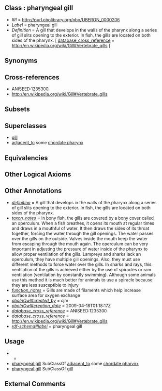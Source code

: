
## Class : pharyngeal gill

 * *IRI* = http://purl.obolibrary.org/obo/UBERON_0000206
 * *Label* = pharyngeal gill
 * *Definition* = A gill that develops in the walls of the pharynx along a series of gill slits opening to the exterior. In fish, the gills are located on both sides of the pharynx. [ [database_cross_reference](../../ef/oboInOwl#hasDbXref.md) = http://en.wikipedia.org/wiki/Gill#Vertebrate_gills ]

## Synonyms


## Cross-references

 * ANISEED:1235300
 * http://en.wikipedia.org/wiki/Gill#Vertebrate_gills

## Subsets


## Superclasses

 * [gill](../../UBERON/35/UBERON_0002535.md)
 * [adjacent_to](../../RO/20/RO_0002220.md) some [chordate pharynx](../../UBERON/42/UBERON_0001042.md)

## Equivalencies


## Other Logical Axioms


## Other Annotations

 * *[definition](../../IAO/15/IAO_0000115.md)* = A gill that develops in the walls of the pharynx along a series of gill slits opening to the exterior. In fish, the gills are located on both sides of the pharynx.
 * *[taxon_notes](../../UBPROP/08/UBPROP_0000008.md)* = In bony fish, the gills are covered by a bony cover called an operculum. When a fish breathes, it opens its mouth at regular times and draws in a mouthful of water. It then draws the sides of its throat together, forcing the water through the gill openings. The water passes over the gills on the outside. Valves inside the mouth keep the water from escaping through the mouth again. The operculum can be very important in adjusting the pressure of water inside of the pharynx to allow proper ventilation of the gills. Lampreys and sharks lack an operculum, they have multiple gill openings. Also, they must use different methods to force water over the gills. In sharks and rays, this ventilation of the gills is achieved either by the use of spiracles or ram ventilation (ventilation by constantly swimming). Although some animals use this method it is much better for animals to use a spiracle because they are less susceptible to injury
 * *[function_notes](../../UBPROP/09/UBPROP_0000009.md)* = Gills are made of filaments which help increase surface area for oxygen exchange
 * *[oboInOwl#created_by](../../oboInOwl#created/by/oboInOwl#created_by.md)* = cjm
 * *[oboInOwl#creation_date](../../oboInOwl#creation/te/oboInOwl#creation_date.md)* = 2009-04-18T01:18:17Z
 * *[database_cross_reference](../../ef/oboInOwl#hasDbXref.md)* = ANISEED:1235300
 * *[database_cross_reference](../../ef/oboInOwl#hasDbXref.md)* = http://en.wikipedia.org/wiki/Gill#Vertebrate_gills
 * *[rdf-schema#label](../../el/rdf-schema#label.md)* = pharyngeal gill

## Usage

 * -
 * [pharyngeal gill](../../UBERON/06/UBERON_0000206.md) SubClassOf [adjacent_to](../../RO/20/RO_0002220.md) some [chordate pharynx](../../UBERON/42/UBERON_0001042.md)
 * [pharyngeal gill](../../UBERON/06/UBERON_0000206.md) SubClassOf [gill](../../UBERON/35/UBERON_0002535.md)

## External Comments

